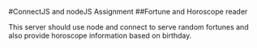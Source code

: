 #ConnectJS and nodeJS Assignment
##Fortune and Horoscope reader

This server should use node and connect to serve random fortunes and also provide horoscope information based on birthday.
